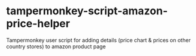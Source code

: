 # tampermonkey-script-amazon-price-helper
Tampermonkey user script for adding details (price chart &amp; prices on other country stores) to amazon product page
